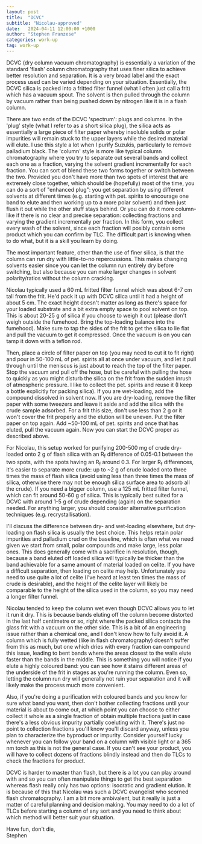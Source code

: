 ```yaml
---
layout: post
title:  "DCVC"
subtitle: "Nicolau-approved"
date:   2024-04-11 12:00:00 +1000
author: "Stephen Franzese"
categories: work-up
tag: work-up
---
```


DCVC (dry column vacuum chromatography) is essentially a variation of the standard 'flash' column chromatography that uses finer silica to achieve better resolution and separation. It is a very broad label and the exact process used can be varied depending on your situation. Essentially, the DCVC silica is packed into a fritted filter funnel (what I often just call a frit) which has a vacuum spout. The solvent is then pulled through the column by vacuum rather than being pushed down by nitrogen like it is in a flash column.

There are two ends of the DCVC 'spectrum': plugs and columns. In the 'plug' style (what I refer to as a short silica plug), the silica acts as essentially a large piece of filter paper whereby insoluble solids or polar impurities will remain stuck to the upper layers while the desired material will elute. I use this style a lot when I purify Suzukis, particularly to remove palladium black. The 'column' style is more like typical column chromatography where you try to separate out several bands and collect each one as a fraction, varying the solvent gradient incrementally for each fraction. You can sort of blend these two forms together or switch between the two. Provided you don't have more than two spots of interest that are extremely close together, which should be (hopefully) most of the time, you can do a sort of "enhanced plug": you get separation by using different solvents at different times (e.g. starting with pet. spirits to encourage one band to elute and then working up to a more polar solvent) and then just flush it out while the other stuff stays behind. Or you can do it more column-like if there is no clear and precise separation: collecting fractions and varying the gradient incrementally per fraction. In this form, you collect every wash of the solvent, since each fraction will posibly contain some product which you can confirm by TLC. The difficult part is knowing when to do what, but it is a skill you learn by doing.

The most important feature, other than the use of finer silica, is that the column can run dry with little-to-no repercussions. This makes changing solvents easier since you can let the column run entirely dry before switching, but also because you can make larger changes in solvent polarity/ratios without the column cracking.

Nicolau typically used a 60 mL fritted filter funnel which was about 6-7 cm tall from the frit. He'd pack it up with DCVC silica until it had a height of about 5 cm. The exact height doesn't matter as long as there's space for your loaded substrate and a bit extra empty space to pool solvent on top. This is about 20-25 g of silica if you choose to weigh it out (please don't weigh outside the fumehood. Bring the top-loading balance into the fumehood). Make sure to tap the sides of the frit to get the silica to lie flat and pull the vacuum to get it compressed. Once the vacuum is on you can tamp it down with a teflon rod.

Then, place a circle of filter paper on top (you may need to cut it to fit right) and pour in 50-100 mL of pet. spirits all at once under vacuum, and let it pull through until the meniscus is just about to reach the top of the filter paper. Stop the vacuum and pull off the hose, but be careful with pulling the hose to quickly as you might disturb the silica on the frit from the sudden inrush of atmospheric pressure. I like to collect the pet. spirits and reuse it (I keep a bottle explicitly for packing silica). If you are wet-loading, add the compound dissolved in solvent now. If you are dry-loading, remove the filter paper with some tweezers and leave it aside and add the silica with the crude sample adsorbed. For a frit this size, don't use less than 2 g or it won't cover the frit properly and the elution will be uneven. Put the filter paper on top again. Add ~50-100 mL of pet. spirits and once that has eluted, pull the vacuum again. Now you can start the DCVC proper as described above.

For Nicolau, this setup worked for purifying 200-500 mg of crude dry-loaded onto 2 g of flash silica with an R<sub>f</sub> difference of 0.05-0.1 between the two spots, with the spots having an R<sub>f</sub> around 0.3. For larger R<sub>f</sub> differences, it's easier to separate more crude: up to ~2 g of crude loaded onto three times the mass of flash silica (avoid using less than three times the mass of silica, otherwise there may not be enough silica surface area to adsorb all the crude). If you need a bigger column, use a 125 mL fritted filter funnel, which can fit around 50-60 g of silica. This is typically best suited for a DCVC with around 1-5 g of crude depending (again) on the separation needed. For anything larger, you should consider alternative purification techniques (e.g. recrystallisation).

I'll discuss the difference between dry- and wet-loading elsewhere, but dry-loading on flash silica is usually the best choice. This helps retain polar impurities and palladium crud on the baseline, which is often what we need given we start from small, polar compounds and make large, less polar ones. This does generally come with a sacrifice in resolution, though, because a band eluted off loaded silica will typically be thicker than the band achievable for a same amount of material loaded on celite. If you have a difficult separation, then loading on celite may help. Unfortunately you need to use quite a lot of celite (I've heard at least ten times the mass of crude is desirable), and the height of the celite layer will likely be comparable to the height of the silica used in the column, so you may need a longer filter funnel.

Nicolau tended to keep the column wet even though DCVC allows you to let it run it dry. This is because bands eluting off the column become distorted in the last half centimetre  or so, right where the packed silica contacts the glass frit with a vacuum on the other side. This is a bit of an engineering issue rather than a chemical one, and I don't know how to fully avoid it. A column which is fully wetted (like in flash chromatography) doesn't suffer from this as much, but one which dries with every fraction can compound this issue, leading to bent bands where the areas closest to the walls elute faster than the bands in the middle. This is something you will notice if you elute a highly coloured band: you can see how it stains different areas of the underside of the frit in stages as you're running the column. Even so, letting the column run dry will generally not ruin your separation and it will likely make the process much more convenient.

Also, if you're doing a purification with coloured bands and you know for sure what band you want, then don't bother collecting fractions until your material is about to come out, at which point you can choose to either collect it whole as a single fraction of obtain multiple fractions just in case there's a less obvious impurity partially coeluting with it. There's just no point to collection fractions you'll know you'll discard anyway, unless you plan to characterize the byproduct or impurity. Consider yourself lucky whenever you can follow your band on a column with visible light or a 365 nm torch as this is not the general case. If you can't see your product, you will have to collect dozens of fractions blindly instead and then do TLCs to check the fractions for product.

DCVC is harder to master than flash, but there is a lot you can play around with and so you can often manipulate things to get the best separation whereas flash really only has two options: isocratic and gradient elution. It is because of this that Nicolau was such a DCVC evangelist who scorned flash chromatography. I am a bit more ambivalent, but it really is just a matter of careful planning and decision making. You may need to do a lot of TLCs before starting a column of any sort and you need to think about which method will better suit your situation.

Have fun, don't die,\
Stephen